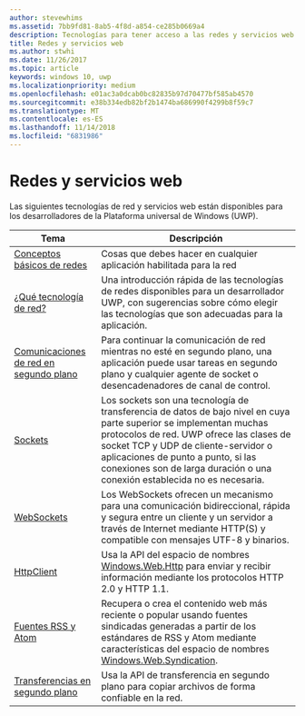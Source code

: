 ```yaml
---
author: stevewhims
ms.assetid: 7bb9fd81-8ab5-4f8d-a854-ce285b0669a4
description: Tecnologías para tener acceso a las redes y servicios web.
title: Redes y servicios web
ms.author: stwhi
ms.date: 11/26/2017
ms.topic: article
keywords: windows 10, uwp
ms.localizationpriority: medium
ms.openlocfilehash: e01ac3a0dcab0bc82835b97d70477bf585ab4570
ms.sourcegitcommit: e38b334edb82bf2b1474ba686990f4299b8f59c7
ms.translationtype: MT
ms.contentlocale: es-ES
ms.lasthandoff: 11/14/2018
ms.locfileid: "6831986"
---
```

# <a name="networking-and-web-services"></a>Redes y servicios web

Las siguientes tecnologías de red y servicios web están disponibles para los desarrolladores de la Plataforma universal de Windows (UWP).

| Tema | Descripción |
| - | - |
| [Conceptos básicos de redes](networking-basics.md) | Cosas que debes hacer en cualquier aplicación habilitada para la red |
| [¿Qué tecnología de red?](which-networking-technology.md) | Una introducción rápida de las tecnologías de redes disponibles para un desarrollador UWP, con sugerencias sobre cómo elegir las tecnologías que son adecuadas para la aplicación. |
| [Comunicaciones de red en segundo plano](network-communications-in-the-background.md) | Para continuar la comunicación de red mientras no esté en segundo plano, una aplicación puede usar tareas en segundo plano y cualquier agente de socket o desencadenadores de canal de control. |
| [Sockets](sockets.md) | Los sockets son una tecnología de transferencia de datos de bajo nivel en cuya parte superior se implementan muchas protocolos de red. UWP ofrece las clases de socket TCP y UDP de cliente-servidor o aplicaciones de punto a punto, si las conexiones son de larga duración o una conexión establecida no es necesaria. |
| [WebSockets](websockets.md) | Los WebSockets ofrecen un mecanismo para una comunicación bidireccional, rápida y segura entre un cliente y un servidor a través de Internet mediante HTTP(S) y compatible con mensajes UTF-8 y binarios. |
| [HttpClient](httpclient.md) | Usa la API del espacio de nombres [Windows.Web.Http](https://msdn.microsoft.com/library/windows/apps/dn279692) para enviar y recibir información mediante los protocolos HTTP 2.0 y HTTP 1.1. |
| [Fuentes RSS y Atom](web-feeds.md) | Recupera o crea el contenido web más reciente o popular usando fuentes sindicadas generadas a partir de los estándares de RSS y Atom mediante características del espacio de nombres [Windows.Web.Syndication](https://msdn.microsoft.com/library/windows/apps/br243632). |
| [Transferencias en segundo plano](background-transfers.md) | Usa la API de transferencia en segundo plano para copiar archivos de forma confiable en la red. |
